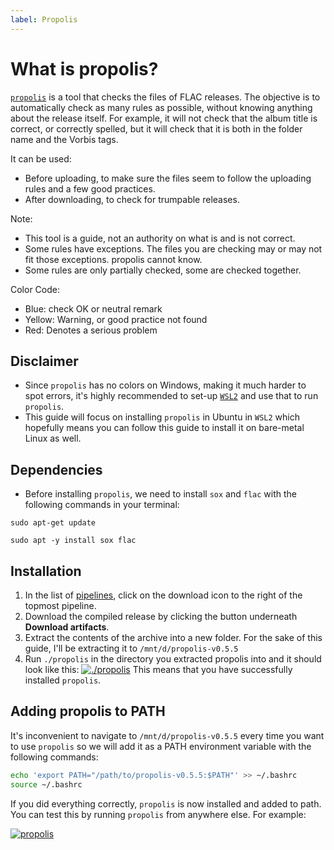 ```yaml
---
label: Propolis
---
```


# What is propolis?

[`propolis`](https://gitlab.com/passelecasque/propolis) is a tool that checks the files of FLAC releases. The objective is to automatically check as many rules as possible, without knowing anything about the release itself.
For example, it will not check that the album title is correct, or correctly spelled, but it will check that it is both in the folder name and the Vorbis tags.

It can be used:

- Before uploading, to make sure the files seem to follow the uploading rules and a few good practices.
- After downloading, to check for trumpable releases.

Note:

- This tool is a guide, not an authority on what is and is not correct.
- Some rules have exceptions. The files you are checking may or may not fit those exceptions. propolis cannot know.
- Some rules are only partially checked, some are checked together.

Color Code:

- Blue: check OK or neutral remark
- Yellow: Warning, or good practice not found
- Red: Denotes a serious problem

## Disclaimer

- Since `propolis` has no colors on Windows, making it much harder to spot errors, it's highly recommended to set-up [`WSL2`](https://docs.microsoft.com/en-us/windows/wsl/install) and use that to run `propolis`.
- This guide will focus on installing `propolis` in Ubuntu in `WSL2` which hopefully means you can follow this guide to install it on bare-metal Linux as well.

## Dependencies

- Before installing `propolis`, we need to install `sox` and `flac` with the following commands in your terminal:

```
sudo apt-get update
```

```
sudo apt -y install sox flac
```

## Installation

1. In the list of [pipelines](https://gitlab.com/passelecasque/propolis/-/pipelines), click on the download icon to the right of the topmost pipeline.
2. Download the compiled release by clicking the button underneath **Download artifacts**.
3. Extract the contents of the archive into a new folder. For the sake of this guide, I'll be extracting it to `/mnt/d/propolis-v0.5.5`
4. Run `./propolis` in the directory you extracted propolis into and it should look like this:
   [![./propolis](https://user-images.githubusercontent.com/78981416/233719501-3130572b-ecd3-47ea-8c00-806a59e721c6.png "./propolis")](https://user-images.githubusercontent.com/78981416/233719501-3130572b-ecd3-47ea-8c00-806a59e721c6.png "./propolis")
   This means that you have successfully installed `propolis`.

## Adding propolis to PATH

It's inconvenient to navigate to `/mnt/d/propolis-v0.5.5` every time you want to use `propolis` so we will add it as a PATH environment variable with the following commands:

```bash
echo 'export PATH="/path/to/propolis-v0.5.5:$PATH"' >> ~/.bashrc
source ~/.bashrc
```

If you did everything correctly, `propolis` is now installed and added to path. You can test this by running `propolis` from anywhere else. For example:

[![propolis](https://user-images.githubusercontent.com/78981416/233719555-3593f92c-bdde-4efe-a103-1a7a21647d76.png "propolis")](https://user-images.githubusercontent.com/78981416/233719555-3593f92c-bdde-4efe-a103-1a7a21647d76.png "propolis")
